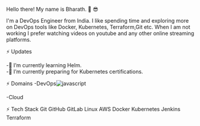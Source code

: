 Hello there! My name is Bharath. 👋 😎

I'm a DevOps Engineer from India. I like spending time and exploring more on DevOps tools like Docker, Kubernetes, Terraform,Git etc. When I am not working I prefer watching videos on youtube and any other online streaming platforms.

⚡ Updates

-🔭 I’m currently learning Helm.               
-🌱 I’m currently preparing for Kubernetes certifications.

⚡ Domains
-DevOps![javascript](https://user-images.githubusercontent.com/107413271/174878252-ed046cf6-0abf-446c-a174-9fbb1d86f51a.png)

-Cloud
   
⚡ Tech Stack
Git GitHub GitLab Linux AWS Docker Kubernetes Jenkins Terraform 
